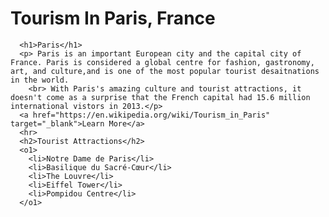 <html>

  <head>
    <title>Tourism in Paris, France</title>
    <h1>Tourism In Paris, France</h1>
    <nav>
      <u1>
        </li>
      </u1>
    </nav>
    <div id="introduction">
      <!--Danishvir S. Randhawa-->

      <h1>Paris</h1>
      <p> Paris is an important European city and the capital city of France. Paris is considered a global centre for fashion, gastronomy, art, and culture,and is one of the most popular tourist desaitnations in the world.
        <br> With Paris's amazing culture and tourist attractions, it doesn't come as a surprise that the French capital had 15.6 million international vistors in 2013.</p>
      <a href="https://en.wikipedia.org/wiki/Tourism_in_Paris" target="_blank">Learn More</a>
      <hr>
      <h2>Tourist Attractions</h2>
      <o1>
        <li>Notre Dame de Paris</li>
        <li>Basilique du Sacré-Cœur</li>
        <li>The Louvre</li>
        <li>Eiffel Tower</li>
        <li>Pompidou Centre</li>
      </o1>



  </head>

</html>
